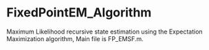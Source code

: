 # FixedPointEM_Algorithm
Maximum Likelihood recursive state estimation using the Expectation Maximization algorithm, Main file is FP_EMSF.m.
